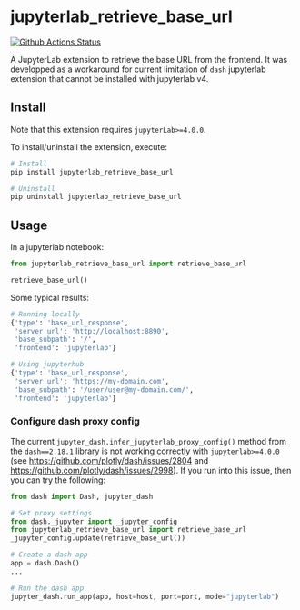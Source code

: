 # jupyterlab_retrieve_base_url

[![Github Actions Status](https://github.com/mthiboust/jupyterlab-retrieve-base-url/workflows/Build/badge.svg)](https://github.com/mthiboust/jupyterlab-retrieve-base-url/actions/workflows/build.yml)

A JupyterLab extension to retrieve the base URL from the frontend. It was developped as a workaround for current limitation of `dash` jupyterlab extension that cannot be installed with jupyterlab v4.

## Install

Note that this extension requires `jupyterLab>=4.0.0`.

To install/uninstall the extension, execute:

```bash
# Install
pip install jupyterlab_retrieve_base_url

# Uninstall
pip uninstall jupyterlab_retrieve_base_url
```

## Usage

In a jupyterlab notebook:
```python
from jupyterlab_retrieve_base_url import retrieve_base_url

retrieve_base_url()
```

Some typical results:
```python
# Running locally
{'type': 'base_url_response',
 'server_url': 'http://localhost:8890',
 'base_subpath': '/',
 'frontend': 'jupyterlab'}
 ```

```python
# Using jupyterhub
{'type': 'base_url_response',
 'server_url': 'https://my-domain.com',
 'base_subpath': '/user/user@my-domain.com/',
 'frontend': 'jupyterlab'}
```

### Configure dash proxy config

The current `jupyter_dash.infer_jupyterlab_proxy_config()` method from the `dash==2.18.1` library is not working correctly with `jupyterlab>=4.0.0` (see https://github.com/plotly/dash/issues/2804 and https://github.com/plotly/dash/issues/2998). If you run into this issue, then you can try the following:

```python
from dash import Dash, jupyter_dash

# Set proxy settings
from dash._jupyter import _jupyter_config
from jupyterlab_retrieve_base_url import retrieve_base_url
_jupyter_config.update(retrieve_base_url())

# Create a dash app
app = dash.Dash()
...

# Run the dash app
jupyter_dash.run_app(app, host=host, port=port, mode="jupyterlab")
```
